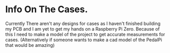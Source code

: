 # Info On The Cases.

Currently There aren't any designs for cases as I haven't finished building my PCB and I am yet to get my hands on a Raspberry Pi Zero. Because of this I need to make a model of the project to get accurate measurements for cases. (Alternatively if someone wants to make a cad model of the PedalPi that would be amazing)